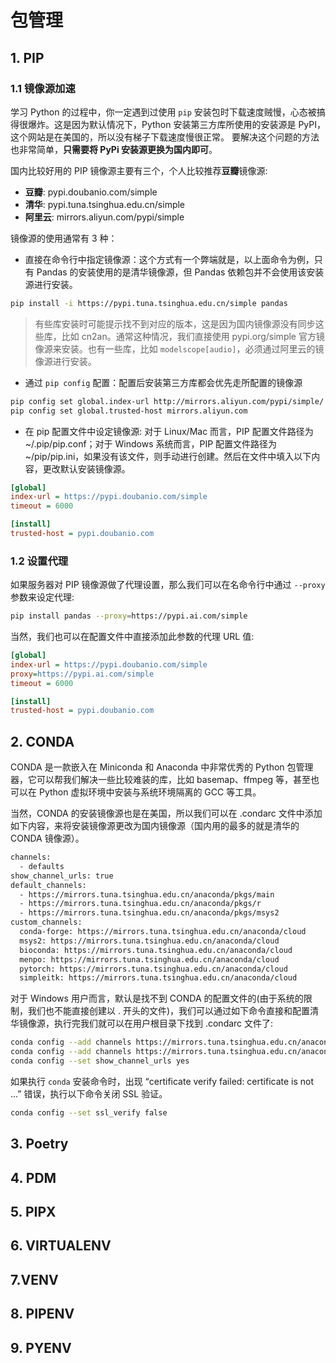 # 包管理

## 1. PIP

### 1.1 镜像源加速

学习 Python 的过程中，你一定遇到过使用 `pip` 安装包时下载速度贼慢，心态被搞得很爆炸。这是因为默认情况下，Python 安装第三方库所使用的安装源是 PyPI，这个网站是在美国的，所以没有梯子下载速度慢很正常。 要解决这个问题的方法也非常简单，**只需要将 PyPi 安装源更换为国内即可**。

国内比较好用的 PIP 镜像源主要有三个，个人比较推荐**豆瓣**镜像源:

- **豆瓣**: pypi.doubanio.com/simple
- **清华**: pypi.tuna.tsinghua.edu.cn/simple
- **阿里云**: mirrors.aliyun.com/pypi/simple

镜像源的使用通常有 3 种：

- 直接在命令行中指定镜像源：这个方式有一个弊端就是，以上面命令为例，只有 Pandas 的安装使用的是清华镜像源，但 Pandas 依赖包并不会使用该安装源进行安装。

```Bash
pip install -i https://pypi.tuna.tsinghua.edu.cn/simple pandas
```

> 有些库安装时可能提示找不到对应的版本，这是因为国内镜像源没有同步这些库，比如 cn2an。通常这种情况，我们直接使用 pypi.org/simple 官方镜像源来安装。也有一些库，比如 `modelscope[audio]`，必须通过阿里云的镜像源进行安装。


- 通过 `pip config` 配置：配置后安装第三方库都会优先走所配置的镜像源

```Bash
pip config set global.index-url http://mirrors.aliyun.com/pypi/simple/
pip config set global.trusted-host mirrors.aliyun.com 
```

- 在 pip 配置文件中设定镜像源: 对于 Linux/Mac 而言，PIP 配置文件路径为 ~/.pip/pip.conf；对于 Windows 系统而言，PIP 配置文件路径为 ~/pip/pip.ini，如果没有该文件，则手动进行创建。然后在文件中填入以下内容，更改默认安装镜像源。

```Ini
[global]
index-url = https://pypi.doubanio.com/simple
timeout = 6000

[install]
trusted-host = pypi.doubanio.com
```

### 1.2 设置代理

如果服务器对 PIP 镜像源做了代理设置，那么我们可以在名命令行中通过 `--proxy` 参数来设定代理:

```Bash
pip install pandas --proxy=https://pypi.ai.com/simple
```

当然，我们也可以在配置文件中直接添加此参数的代理 URL 值:

```Ini
[global]
index-url = https://pypi.doubanio.com/simple
proxy=https://pypi.ai.com/simple
timeout = 6000

[install]
trusted-host = pypi.doubanio.com
```

## 2. CONDA

CONDA 是一款嵌入在 Miniconda 和 Anaconda 中非常优秀的 Python 包管理器，它可以帮我们解决一些比较难装的库，比如 basemap、ffmpeg 等，甚至也可以在 Python 虚拟环境中安装与系统环境隔离的 GCC 等工具。

当然，CONDA 的安装镜像源也是在美国，所以我们可以在 .condarc 文件中添加如下内容，来将安装镜像源更改为国内镜像源（国内用的最多的就是清华的 CONDA 镜像源）。

```Bash
channels:
  - defaults
show_channel_urls: true
default_channels:
  - https://mirrors.tuna.tsinghua.edu.cn/anaconda/pkgs/main
  - https://mirrors.tuna.tsinghua.edu.cn/anaconda/pkgs/r
  - https://mirrors.tuna.tsinghua.edu.cn/anaconda/pkgs/msys2
custom_channels:
  conda-forge: https://mirrors.tuna.tsinghua.edu.cn/anaconda/cloud
  msys2: https://mirrors.tuna.tsinghua.edu.cn/anaconda/cloud
  bioconda: https://mirrors.tuna.tsinghua.edu.cn/anaconda/cloud
  menpo: https://mirrors.tuna.tsinghua.edu.cn/anaconda/cloud
  pytorch: https://mirrors.tuna.tsinghua.edu.cn/anaconda/cloud
  simpleitk: https://mirrors.tuna.tsinghua.edu.cn/anaconda/cloud
```

对于 Windows 用户而言，默认是找不到 CONDA 的配置文件的(由于系统的限制，我们也不能直接创建以 . 开头的文件)，我们可以通过如下命令直接和配置清华镜像源，执行完我们就可以在用户根目录下找到 .condarc 文件了:

```Bash
conda config --add channels https://mirrors.tuna.tsinghua.edu.cn/anaconda/pkgs/free/
conda config --add channels https://mirrors.tuna.tsinghua.edu.cn/anaconda/pkgs/main/
conda config --set show_channel_urls yes
```

如果执行 `conda` 安装命令时，出现 “certificate verify failed: certificate is not ...” 错误，执行以下命令关闭 SSL 验证。

```bash
conda config --set ssl_verify false 
```


## 3. Poetry

## 4. PDM

## 5. PIPX

## 6. VIRTUALENV

## 7.VENV

## 8. PIPENV


## 9. PYENV

